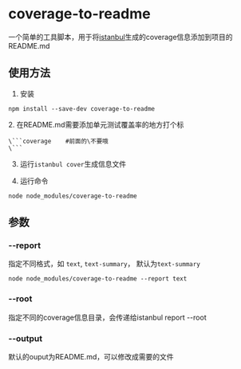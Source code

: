 coverage-to-readme
===

一个简单的工具脚本，用于将[istanbul](https://github.com/gotwarlost/istanbul)生成的coverage信息添加到项目的README.md

## 使用方法

1. 安装

```
npm install --save-dev coverage-to-readme
```

2\. 在README.md需要添加单元测试覆盖率的地方打个标

```
\```coverage    #前面的\不要哦
\```
```

3. 运行`istanbul cover`生成信息文件


4. 运行命令

```
node node_modules/coverage-to-readme
```

## 参数

### --report

指定不同格式，如 `text`, `text-summary`， 默认为`text-summary`

```
node node_modules/coverage-to-readme --report text
```

### --root

指定不同的coverage信息目录，会传递给istanbul report --root

### --output

默认的ouput为README.md，可以修改成需要的文件
